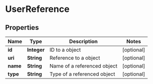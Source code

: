 
# UserReference

## Properties
Name | Type | Description | Notes
------------ | ------------- | ------------- | -------------
**id** | **Integer** | ID to a object |  [optional]
**uri** | **String** | Reference to a object |  [optional]
**name** | **String** | Name of a referenced object |  [optional]
**type** | **String** | Type of a referenced object |  [optional]



